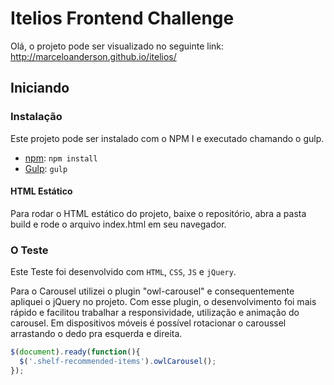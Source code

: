 # Itelios Frontend Challenge

Olá, o projeto pode ser visualizado no seguinte link: http://marceloanderson.github.io/itelios/ 

## Iniciando

### Instalação

Este projeto pode ser instalado com o NPM I e executado chamando o gulp.

- [npm](https://www.npmjs.com/package/owl.carousel): `npm install`
- [Gulp](https://gulpjs.com/): `gulp`

#### HTML Estático

Para rodar o HTML estático do projeto, baixe o repositório, abra a pasta build e rode o arquivo index.html em seu navegador.

### O Teste

Este Teste foi desenvolvido com `HTML`, `CSS`, `JS` e `jQuery`.

Para o Carousel utilizei o plugin "owl-carousel" e consequentemente apliquei o jQuery no projeto.
Com esse plugin, o desenvolvimento foi mais rápido e facilitou trabalhar a responsividade, utilização e animação do carousel.
Em dispositivos móveis é possível rotacionar o caroussel arrastando o dedo pra esquerda e direita.

```javascript
$(document).ready(function(){
  $('.shelf-recommended-items').owlCarousel();
});
```